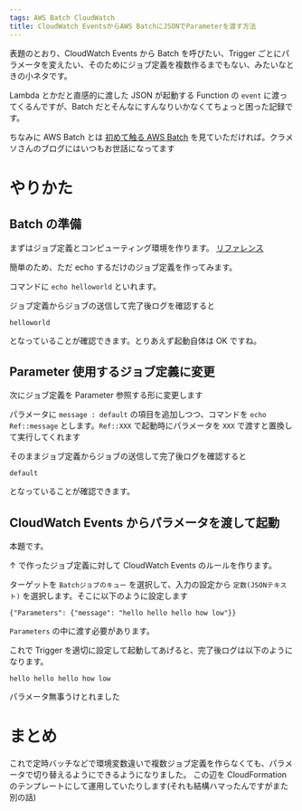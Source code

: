 ```yaml
---
tags: AWS Batch CloudWatch
title: CloudWatch EventsからAWS BatchにJSONでParameterを渡す方法
---
```


表題のとおり、CloudWatch Events から Batch を呼びたい、Trigger ごとにパラメータを変えたい、そのためにジョブ定義を複数作るまでもない、みたいなときの小ネタです。

Lambda とかだと直感的に渡した JSON が起動する Function の `event` に渡ってくるんですが、Batch だとそんなにすんなりいかなくてちょっと困った記録です。

ちなみに AWS Batch とは [初めて触る AWS Batch](https://dev.classmethod.jp/cloud/aws/aws-batch-overview/) を見ていただければ。クラメソさんのブログにはいつもお世話になってます

# やりかた

## Batch の準備

まずはジョブ定義とコンピューティング環境を作ります。 [リファレンス](https://docs.aws.amazon.com/ja_jp/batch/latest/userguide/Batch_GetStarted.html)

簡単のため、ただ echo するだけのジョブ定義を作ってみます。

コマンドに `echo helloworld` といれます。

ジョブ定義からジョブの送信して完了後ログを確認すると

```
helloworld
```

となっていることが確認できます。とりあえず起動自体は OK ですね。

## Parameter 使用するジョブ定義に変更

次にジョブ定義を Parameter 参照する形に変更します

パラメータに `message : default` の項目を追加しつつ、コマンドを `echo Ref::message` とします。`Ref::XXX` で起動時にパラメータを `XXX` で渡すと置換して実行してくれます

そのままジョブ定義からジョブの送信して完了後ログを確認すると

```
default
```

となっていることが確認できます。

## CloudWatch Events からパラメータを渡して起動

本題です。

↑ で作ったジョブ定義に対して CloudWatch Events のルールを作ります。

ターゲットを `Batchジョブのキュー` を選択して、入力の設定から `定数(JSONテキスト)` を選択します。そこに以下のように設定します

`{"Parameters": {"message": "hello hello hello how low"}}`

`Parameters` の中に渡す必要があります。

これで Trigger を適切に設定して起動してあげると、完了後ログは以下のようになります。

```
hello hello hello how low
```

パラメータ無事うけとれました

# まとめ

これで定時バッチなどで環境変数違いで複数ジョブ定義を作らなくても、パラメータで切り替えるようにできるようになりました。
この辺を CloudFormation のテンプレートにして運用していたりします(それも結構ハマったんですがまた別の話)
